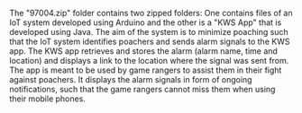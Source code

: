 The "97004.zip" folder contains two zipped folders: One contains files of an IoT system developed using Arduino and the other is a "KWS App" that is developed using Java.
The aim of the system is to minimize poaching such that the IoT system identifies poachers and sends alarm signals to the KWS app. 
The KWS app retrieves and stores the alarm (alarm name, time and location) and displays a link to the location where the signal was sent from.
The app is meant to be used by game rangers to assist them in their fight against poachers.
It displays the alarm signals in form of ongoing notifications, such that the game rangers cannot miss them when using their mobile phones.
